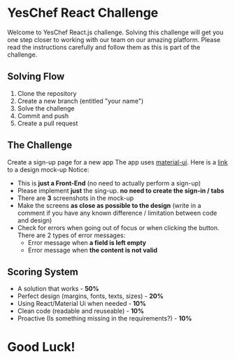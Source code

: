 # YesChef React Challenge

Welcome to YesChef React.js challenge.
Solving this challenge will get you one step closer to working with our team on our amazing platform.
Please read the instructions carefully and follow them as this is part of the challenge.

## Solving Flow

1. Clone the repository
2. Create a new branch (entitled "your name")
3. Solve the challenge
4. Commit and push
5. Create a pull request


## The Challenge

Create a sign-up page for a new app
The app uses [material-ui](https://material-ui.com).
Here is a [link](https://marvelapp.com/ca2366h/screen/60199312/handoff) to a design mock-up
Notice:
- This is **just a Front-End** (no need to actually perform a sign-up)
- Please implement **just** the sing-up. **no need to create the sign-in / tabs**
- There are **3** screenshots in the mock-up
- Make the screens **as close as possible to the design** (write in a comment if you have any known difference / limitation between code and design)
- Check for errors when going out of focus or when clicking the button. There are 2 types of error messages: 
	- Error message when **a field is left empty**
	- Error message when **the content is not valid**
	
## Scoring System
- A solution that works - **50%**
- Perfect design (margins, fonts, texts, sizes) - **20%**
- Using React/Material Ui when needed - **10%**
- Clean code (readable and reuseable) - **10%**
- Proactive (Is something missing in the requirements?) - **10%**

# Good Luck!
